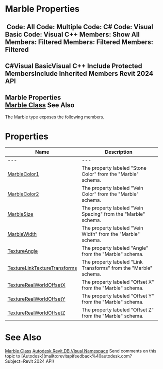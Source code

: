 # Marble Properties

﻿
 Code: All Code: Multiple Code: C# Code: Visual Basic Code: Visual C++  Members: Show All Members: Filtered Members: Filtered Members: Filtered   
---  
C#Visual BasicVisual C++
Include Protected MembersInclude Inherited Members
Revit 2024 API  
---  
Marble Properties  
[Marble Class](729b243c-c4ee-64bd-f482-7164ab4dcffc.md "Marble Class") See Also  
---  
The [Marble](729b243c-c4ee-64bd-f482-7164ab4dcffc.md "Marble Class") type exposes the following members.
# Properties
| Name | Description |
| --- | --- |
| --- | --- | --- |
| [MarbleColor1](2a0c038b-0b82-da88-29c8-da6326ff42ad.md "MarbleColor1 Property") | The property labeled "Stone Color" from the "Marble" schema. |
| [MarbleColor2](0543210a-c3b9-39e8-dd7a-939a7cc6d329.md "MarbleColor2 Property") | The property labeled "Vein Color" from the "Marble" schema. |
| [MarbleSize](c7a2581c-ee4c-58da-702e-d8eb6756d7b0.md "MarbleSize Property") | The property labeled "Vein Spacing" from the "Marble" schema. |
| [MarbleWidth](3794da51-48c5-5fad-b770-e76a4abe7003.md "MarbleWidth Property") | The property labeled "Vein Width" from the "Marble" schema. |
| [TextureAngle](99c919a4-3ce6-a5e9-1992-0ba12dddc5e7.md "TextureAngle Property") | The property labeled "Angle" from the "Marble" schema. |
| [TextureLinkTextureTransforms](79680ce8-5344-ad81-b3dd-d92a08f73369.md "TextureLinkTextureTransforms Property") | The property labeled "Link Transforms" from the "Marble" schema. |
| [TextureRealWorldOffsetX](204c92b1-2689-3f13-b1e2-82b63acae2fb.md "TextureRealWorldOffsetX Property") | The property labeled "Offset X" from the "Marble" schema. |
| [TextureRealWorldOffsetY](d2803421-2a90-3810-20d8-df1326916340.md "TextureRealWorldOffsetY Property") | The property labeled "Offset Y" from the "Marble" schema. |
| [TextureRealWorldOffsetZ](5bae121e-96b0-8c54-6419-8f6252aba6d5.md "TextureRealWorldOffsetZ Property") | The property labeled "Offset Z" from the "Marble" schema. |

# See Also
[Marble Class](729b243c-c4ee-64bd-f482-7164ab4dcffc.md "Marble Class")
[Autodesk.Revit.DB.Visual Namespace](f5a10581-6ac2-be19-0e32-f87d05bc8b83.md "Autodesk.Revit.DB.Visual Namespace")
Send comments on this topic to [Autodesk](mailto:revitapifeedback%40autodesk.com?Subject=Revit 2024 API)